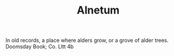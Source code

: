 ---
title: Alnetum
permalink: "/definitions/alnetum.html"
body: In old records, a place where alders grow, or a grove of alder trees. Doomsday
  Book; Co. Lltt 4b
published_at: '2018-07-07'
layout: post
---